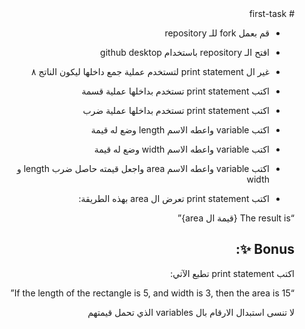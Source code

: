 <div dir=rtl> 
# first-task


- قم بعمل fork للـ repository
- افتح الـ repository باستخدام github desktop

- غير ال  print statement لتستخدم عملية جمع داخلها ليكون الناتج ٨

- اكتب print statement تستخدم بداخلها عملية قسمة

- اكتب print statement تستخدم بداخلها عملية ضرب

- اكتب variable واعطه الاسم length وضع له قيمة

- اكتب variable واعطه الاسم width وضع له قيمة

- اكتب variable واعطه الاسم area واجعل قيمته حاصل ضرب length و width 

- اكتب print statement تعرض ال area بهذه الطريقة:

“The result is {قيمة ال area}”

## Bonus ✨:
اكتب print statement تطبع الآتي:

“If the length of the rectangle is 5, and width is 3, then the area is 15”

لا تنسى استبدال الارقام بال variables الذي تحمل قيمتهم
</div>
